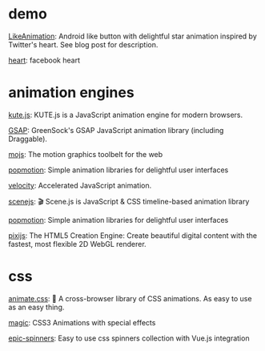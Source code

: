 # demo

[LikeAnimation](https://github.com/frogermcs/LikeAnimation): Android like button with delightful star animation inspired by Twitter's heart. See blog post for description.

[heart](https://codepen.io/donovanh/pen/dYqxNb): facebook heart


# animation engines

[kute.js](https://github.com/thednp/kute.js): KUTE.js is a JavaScript animation engine for modern browsers.

[GSAP](https://github.com/greensock/GSAP): GreenSock's GSAP JavaScript animation library (including Draggable).

[mojs](https://github.com/mojs/mojs): The motion graphics toolbelt for the web

[popmotion](https://github.com/Popmotion/popmotion): Simple animation libraries for delightful user interfaces

[velocity](https://github.com/julianshapiro/velocity): Accelerated JavaScript animation.

[scenejs](https://github.com/daybrush/scenejs): 🎬 Scene.js is JavaScript & CSS timeline-based animation library

[popmotion](https://github.com/Popmotion/popmotion): Simple animation libraries for delightful user interfaces

[pixijs](https://github.com/pixijs/pixijs): The HTML5 Creation Engine: Create beautiful digital content with the fastest, most flexible 2D WebGL renderer.



# css

[animate.css](https://github.com/animate-css/animate.css): 🍿 A cross-browser library of CSS animations. As easy to use as an easy thing.

[magic](https://github.com/miniMAC/magic): CSS3 Animations with special effects


[epic-spinners](https://github.com/epicmaxco/epic-spinners): Easy to use css spinners collection with Vue.js integration



